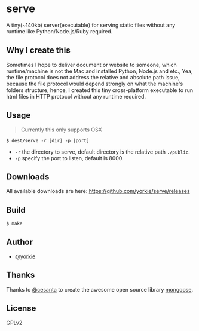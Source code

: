 
# serve

A tiny(~140kb) server(executable) for serving static files without any runtime like Python/Node.js/Ruby required.

## Why I create this

Sometimes I hope to deliver document or website to someone, which runtime/machine is not the Mac and installed Python,
Node.js and etc., Yea, the file protocol does not address the relative and absolute path issue, because the file
protocol would depend strongly on what the machine's folders structure, hence, I created this tiny cross-platform
executable to run html files in HTTP protocol without any runtime required.

## Usage

> Currently this only supports OSX

```
$ dest/serve -r [dir] -p [port]
```

- `-r` the directory to serve, default directory is the relative path `./public`.
- `-p` specify the port to listen, default is 8000.

## Downloads

All available downloads are here: https://github.com/yorkie/serve/releases

## Build

```
$ make
```

## Author

- [@yorkie](https://github.com/yorkie)

## Thanks

Thanks to [@cesanta](https://github.com/cesanta) to create the awesome open source library [mongoose](https://github.com/cesanta/mongoose).

## License

GPLv2
